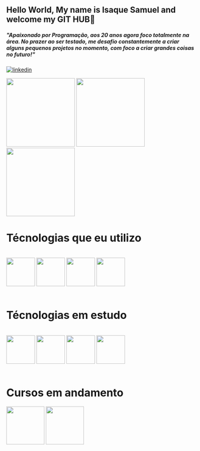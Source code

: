 ## Hello World, My name is Isaque Samuel and welcome my GIT HUB👋

##### "Apaixonado por Programação, aos 20 anos agora foco totalmente na área. No prazer ao ser testado, me desafio constantemente a criar alguns pequenos projetos no momento, com foco a criar grandes coisas no futuro!"

[![linkedin](https://img.shields.io/badge/LinkedIn-0077B5?style=for-the-badge&logo=linkedin&logoColor=white)](http://www.linkedin.com/in/isaque-cardoso-628881250)

<div>
    <img height="180 px" src="https://github-readme-stats.vercel.app/api?username=DeveloperIsaque&theme=transparent&bg_color=000&border_color=30A3DC&show_icons=true&icon_color=30A3DC&title_color=E94D5F&text_color=FFF"/>
    <img height="180 px" src="https://github-readme-stats-git-masterrstaa-rickstaa.vercel.app/api/top-langs/?username=DeveloperIsaque&bg_color=000&border_color=30A3DC&title_color=E94D5F&text_color=FFF"/>
    <img height="180 px" src="https://streak-stats.demolab.com/?user=DeveloperIsaque&theme=dark&background=000&border=30A3DC&dates=FFF"/>
</div>

<h1> Técnologias que eu utilizo </h1>

<div style="display: inline_block"> <br/>
    <img heigth="75px" width="75px" src="https://cdn.jsdelivr.net/gh/devicons/devicon@latest/icons/html5/html5-original.svg"/>
    <img heigth="75px" width="75px" src="https://cdn.jsdelivr.net/gh/devicons/devicon@latest/icons/css3/css3-original.svg"/>
    <img heigth="75px" width="75px" src="https://cdn.jsdelivr.net/gh/devicons/devicon@latest/icons/javascript/javascript-original.svg"/>
    <img Heigth="75px" width="75px" src="https://cdn.jsdelivr.net/gh/devicons/devicon@latest/icons/c/c-original.svg"/>
</div> <br/>

<h1> Técnologias em estudo </h1>

<div style="display: inline_block"> <br/>
    <img Heigth="75px" width="75px" src="https://cdn.jsdelivr.net/gh/devicons/devicon@latest/icons/c/c-original.svg"/>
    <img heigth="75px" width="75px" src="https://cdn.jsdelivr.net/gh/devicons/devicon@latest/icons/html5/html5-original.svg"/>
    <img heigth="75px" width="75px" src="https://cdn.jsdelivr.net/gh/devicons/devicon@latest/icons/css3/css3-original.svg"/>
    <img heigth="75px" width="75px" src="https://cdn.jsdelivr.net/gh/devicons/devicon@latest/icons/javascript/javascript-original.svg"/>
</div> <br/>

<h1>Cursos em andamento</h1>

<div>
    <img heigth="100px" width="100px" src="https://cs50.gallerycdn.vsassets.io/extensions/cs50/ddb50/1.1.2/1691002683906/Microsoft.VisualStudio.Services.Icons.Default"/>
    <img heigth="100px" width="100px" src="https://i.pinimg.com/564x/35/e4/d2/35e4d2af6e355d992202df8b7856a405.jpg"/>
</div>
